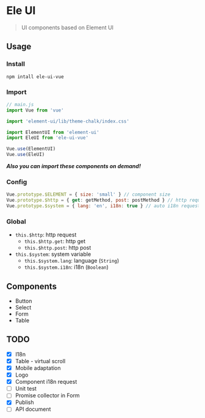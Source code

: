 # Ele UI

> UI components based on Element UI

## Usage

### Install

```shell
npm intall ele-ui-vue
```

### Import

```javascript
// main.js
import Vue from 'vue'

import 'element-ui/lib/theme-chalk/index.css'

import ElementUI from 'element-ui'
import EleUI from 'ele-ui-vue'

Vue.use(ElementUI)
Vue.use(EleUI)
```

***Also you can import these components on demand!***

### Config

```javascript
Vue.prototype.$ELEMENT = { size: 'small' } // component size
Vue.prototype.$http = { get: getMethod, post: postMethod } // http request
Vue.prototype.$system = { lang: 'en', i18n: true } // auto i18n request
```

### Global

- `this.$http`: http request
  - `this.$http.get`: http get
  - `this.$http.post`: http post
- `this.$system`: system variable
  - `this.$system.lang`: language (`String`)
  - `this.$system.i18n`: i18n (`Boolean`)

## Components

- Button
- Select
- Form
- Table

## TODO

- [x] I18n
- [x] Table - virtual scroll
- [x] Mobile adaptation
- [x] Logo
- [x] Component i18n request
- [ ] Unit test
- [ ] Promise collector in Form
- [x] Publish
- [ ] API document